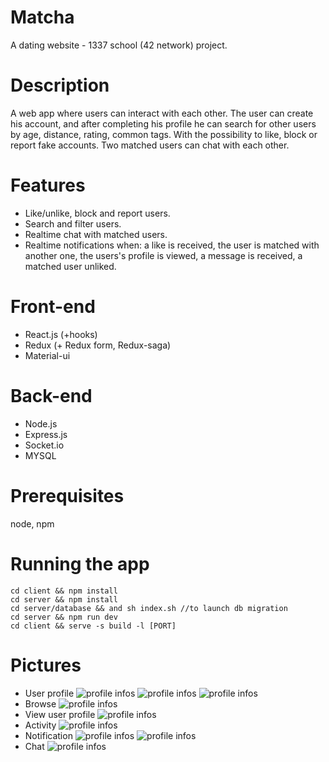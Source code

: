 # Matcha
  A dating website - 1337 school (42 network) project.

# Description
  A web app where users can interact with each other.
The user can create his account, and after completing his profile he can search for other users by age, distance, rating, common tags.
With the possibility to like, block or report fake accounts. Two matched users can chat with each other.

# Features
  * Like/unlike, block and report users.
  * Search and filter users.
  * Realtime chat with matched users.
  * Realtime notifications when: a like is received, the user is matched with another one, the users's profile is viewed, a message is received, a matched user unliked.

# Front-end
  * React.js (+hooks)
  * Redux (+ Redux form, Redux-saga)
  * Material-ui

# Back-end
  * Node.js
  * Express.js
  * Socket.io
  * MYSQL

# Prerequisites
  node, npm

# Running the app
```
cd client && npm install
cd server && npm install
cd server/database && and sh index.sh //to launch db migration
cd server && npm run dev
cd client && serve -s build -l [PORT]
```

# Pictures
* User profile
![profile infos](server/public/images/profile.png)
![profile infos](server/public/images/pics.png)
![profile infos](server/public/images/localis.png)
* Browse
![profile infos](server/public/images/browse.png)
* View user profile
![profile infos](server/public/images/vppp.png)
* Activity
![profile infos](server/public/images/activity.png)
* Notification
![profile infos](server/public/images/notif.png)
![profile infos](server/public/images/notif2.png)
* Chat
![profile infos](server/public/images/chat.png)
